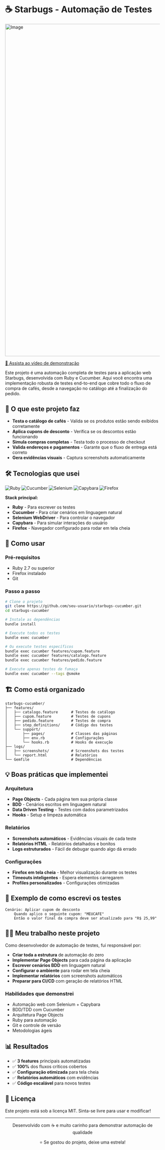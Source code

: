 # ☕ Starbugs - Automação de Testes

<img width="1920" height="1080" alt="Image" src="https://github.com/user-attachments/assets/017088f2-6c0f-4e46-bc46-4dafffd0bc78" />

[🎥 Assista ao vídeo de demonstração](https://youtu.be/ibDgHb9xzM8)

Este projeto é uma automação completa de testes para a aplicação web Starbugs, desenvolvida com Ruby e Cucumber. Aqui você encontra uma implementação robusta de testes end-to-end que cobre todo o fluxo de compra de cafés, desde a navegação no catálogo até a finalização do pedido.

## 🎯 O que este projeto faz

- **Testa o catálogo de cafés** - Valida se os produtos estão sendo exibidos corretamente
- **Aplica cupons de desconto** - Verifica se os descontos estão funcionando
- **Simula compras completas** - Testa todo o processo de checkout
- **Valida endereços e pagamentos** - Garante que o fluxo de entrega está correto
- **Gera evidências visuais** - Captura screenshots automaticamente

## 🛠️ Tecnologias que usei

![Ruby](https://img.shields.io/badge/Ruby-CC342D?style=for-the-badge&logo=ruby&logoColor=white)
![Cucumber](https://img.shields.io/badge/Cucumber-23D96C?style=for-the-badge&logo=cucumber&logoColor=white)
![Selenium](https://img.shields.io/badge/Selenium-43B02A?style=for-the-badge&logo=selenium&logoColor=white)
![Capybara](https://img.shields.io/badge/Capybara-000000?style=for-the-badge&logo=capybara&logoColor=white)
![Firefox](https://img.shields.io/badge/Firefox-FF7139?style=for-the-badge&logo=firefox&logoColor=white)

**Stack principal:**
- **Ruby** - Para escrever os testes
- **Cucumber** - Para criar cenários em linguagem natural
- **Selenium WebDriver** - Para controlar o navegador
- **Capybara** - Para simular interações do usuário
- **Firefox** - Navegador configurado para rodar em tela cheia

## 🚀 Como usar

### Pré-requisitos
- Ruby 2.7 ou superior
- Firefox instalado
- Git

### Passo a passo
```bash
# Clone o projeto
git clone https://github.com/seu-usuario/starbugs-cucumber.git
cd starbugs-cucumber

# Instale as dependências
bundle install

# Execute todos os testes
bundle exec cucumber

# Ou execute testes específicos
bundle exec cucumber features/cupom.feature
bundle exec cucumber features/catalogo.feature
bundle exec cucumber features/pedido.feature

# Execute apenas testes de fumaça
bundle exec cucumber --tags @smoke
```

## 🏗️ Como está organizado

```
starbugs-cucumber/
├── features/
│   ├── catalogo.feature      # Testes do catálogo
│   ├── cupom.feature         # Testes de cupons
│   ├── pedido.feature        # Testes de compra
│   ├── step_definitions/     # Código dos testes
│   └── support/
│       ├── pages/            # Classes das páginas
│       ├── env.rb            # Configurações
│       └── hooks.rb          # Hooks de execução
├── logs/
│   ├── screenshots/          # Screenshots dos testes
│   └── report.html           # Relatórios
└── Gemfile                   # Dependências
```

## 💡 Boas práticas que implementei

### Arquitetura
- **Page Objects** - Cada página tem sua própria classe
- **BDD** - Cenários escritos em linguagem natural
- **Data Driven Testing** - Testes com dados parametrizados
- **Hooks** - Setup e limpeza automática

### Relatórios
- **Screenshots automáticos** - Evidências visuais de cada teste
- **Relatórios HTML** - Relatórios detalhados e bonitos
- **Logs estruturados** - Fácil de debugar quando algo dá errado

### Configurações
- **Firefox em tela cheia** - Melhor visualização durante os testes
- **Timeouts inteligentes** - Espera elementos carregarem
- **Profiles personalizados** - Configurações otimizadas

## 📝 Exemplo de como escrevi os testes

```gherkin
Cenário: Aplicar cupom de desconto
    Quando aplico o seguinte cupom: "MEUCAFE"
    Então o valor final da compra deve ser atualizado para "R$ 25,99"
```

## 👨‍💻 Meu trabalho neste projeto

Como desenvolvedor de automação de testes, fui responsável por:

- **Criar toda a estrutura** de automação do zero
- **Implementar Page Objects** para cada página da aplicação
- **Escrever cenários BDD** em linguagem natural
- **Configurar o ambiente** para rodar em tela cheia
- **Implementar relatórios** com screenshots automáticos
- **Preparar para CI/CD** com geração de relatórios HTML

### Habilidades que demonstrei
- Automação web com Selenium + Capybara
- BDD/TDD com Cucumber
- Arquitetura Page Objects
- Ruby para automação
- Git e controle de versão
- Metodologias ágeis

## 📊 Resultados

- ✅ **3 features** principais automatizadas
- ✅ **100%** dos fluxos críticos cobertos
- ✅ **Configuração otimizada** para tela cheia
- ✅ **Relatórios automáticos** com evidências
- ✅ **Código escalável** para novos testes

## 📄 Licença

Este projeto está sob a licença MIT. Sinta-se livre para usar e modificar!

---

<div align="center">
  <p>Desenvolvido com ☕ e muito carinho para demonstrar automação de qualidade</p>
  <p>⭐ Se gostou do projeto, deixe uma estrela!</p>
</div>
